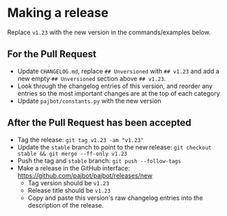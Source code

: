# Making a release

Replace `v1.23` with the new version in the commands/examples below.

## For the Pull Request

- Update `CHANGELOG.md`, replace `## Unversioned` with `## v1.23` and add a new empty `## Unversioned` section above `## v1.23`.
- Look through the changelog entries of this version, and reorder any entries so the most important changes are at the top of each category
- Update `pajbot/constants.py` with the new version

## After the Pull Request has been accepted

- Tag the release: `git tag v1.23 -am "v1.23"`
- Update the `stable` branch to point to the new release: `git checkout stable && git merge --ff-only v1.23`
- Push the tag and `stable` branch: `git push --follow-tags`
- Make a release in the GitHub interface: https://github.com/pajbot/pajbot/releases/new
  - Tag version should be `v1.23`
  - Release title should be `v1.23`
  - Copy and paste this version's raw changelog entries into the description of the release.
